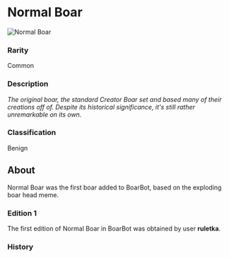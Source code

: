 # Normal Boar

<aside class="side-info">

![Normal Boar](/img/boars/NormalBoar.png)

### Rarity

Common

### Description

*The original boar, the standard Creator Boar set and based many of their creations off of. Despite its historical significance, it's still rather unremarkable on its own.*

### Classification

Benign

</aside>

## About

Normal Boar was the first boar added to BoarBot, based on the exploding boar head meme.

### Edition 1

The first edition of Normal Boar in BoarBot was obtained by user **ruletka**.

### History



